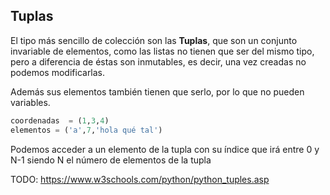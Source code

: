 ## Tuplas

El tipo más sencillo de colección son las **Tuplas**, que son un conjunto invariable de elementos, como las listas no tienen que ser del mismo tipo, pero a diferencia de éstas son inmutables, es decir, una vez creadas no podemos modificarlas.

Además sus elementos también tienen que serlo, por lo que no pueden variables.

```python
coordenadas  = (1,3,4)
elementos = ('a',7,'hola qué tal')
```

Podemos acceder a un elemento de la tupla con su índice que irá entre 0 y N-1 siendo N el número de elementos de la tupla

TODO: https://www.w3schools.com/python/python_tuples.asp

